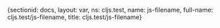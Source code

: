 {sectionid: docs, layout: var, ns: cljs.test, name: js-filename, full-name: cljs.test/js-filename,
  title: cljs.test/js-filename}
